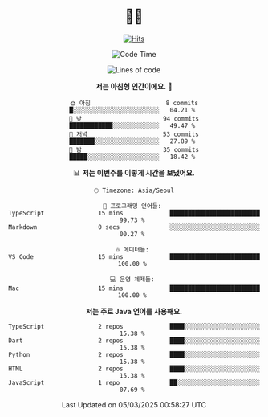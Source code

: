 <div align="center" >


# 👋🏼 

<!-- Hyunsoo's profile -->
  
[![Hits](https://hits.seeyoufarm.com/api/count/incr/badge.svg?url=https%3A%2F%2Fgithub.com%2Ftgt5248%2Fhit-counter&count_bg=%23007EC6&title_bg=%23555555&icon=angellist.svg&icon_color=%23FFFFFF&title=Number+of+visitors&edge_flat=false)](https://hits.seeyoufarm.com)

<!--START_SECTION:waka-->
![Code Time](http://img.shields.io/badge/Code%20Time-471%20hrs%2052%20mins-blue)

![Lines of code](https://img.shields.io/badge/%EC%A0%80%EB%8A%94%20%EC%97%AC%ED%83%9C%EA%B9%8C%EC%A7%80%20-165.0%20thousand%20%EC%A4%84%EC%9D%98%20%EC%BD%94%EB%93%9C%EB%A5%BC%20%EC%9E%91%EC%84%B1%ED%96%88%EC%96%B4%EC%9A%94.-blue)

**저는 아침형 인간이에요. 🐤** 

```text
🌞 아침                     8 commits           █░░░░░░░░░░░░░░░░░░░░░░░░   04.21 % 
🌆 낮　                     94 commits          ████████████░░░░░░░░░░░░░   49.47 % 
🌃 저녁                     53 commits          ███████░░░░░░░░░░░░░░░░░░   27.89 % 
🌙 밤　                     35 commits          █████░░░░░░░░░░░░░░░░░░░░   18.42 % 
```


📊 **저는 이번주를 이렇게 시간을 보냈어요.** 

```text
🕑︎ Timezone: Asia/Seoul

💬 프로그래밍 언어들: 
TypeScript               15 mins             █████████████████████████   99.73 % 
Markdown                 0 secs              ░░░░░░░░░░░░░░░░░░░░░░░░░   00.27 % 

🔥 에디터들: 
VS Code                  15 mins             █████████████████████████   100.00 % 

💻 운영 체제들: 
Mac                      15 mins             █████████████████████████   100.00 % 
```

**저는 주로 Java 언어를 사용해요.** 

```text
TypeScript               2 repos             ████░░░░░░░░░░░░░░░░░░░░░   15.38 % 
Dart                     2 repos             ████░░░░░░░░░░░░░░░░░░░░░   15.38 % 
Python                   2 repos             ████░░░░░░░░░░░░░░░░░░░░░   15.38 % 
HTML                     2 repos             ████░░░░░░░░░░░░░░░░░░░░░   15.38 % 
JavaScript               1 repo              ██░░░░░░░░░░░░░░░░░░░░░░░   07.69 % 
```




 Last Updated on 05/03/2025 00:58:27 UTC
<!--END_SECTION:waka-->
 
<!--
**tgt5248/tgt5248** is a ✨ _special_ ✨ repository because its `README.md` (this file) appears on your GitHub profile.

Here are some ideas to get you started:

- 🔭 I’m currently working on ...
- 🌱 I’m currently learning ...
- 👯 I’m looking to collaborate on ...
- 🤔 I’m looking for help with ...
- 💬 Ask me about ...
- 📫 How to reach me: ...
- 😄 Pronouns: ...
- ⚡ Fun fact: ...
-->
